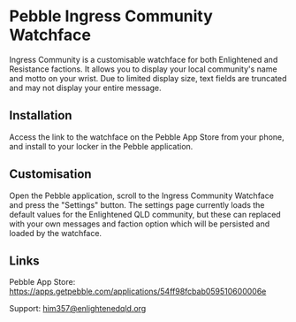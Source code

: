 # Pebble Ingress Community Watchface
Ingress Community is a customisable watchface for both Enlightened and Resistance factions. It allows you to display your local community's name and motto on your wrist.  Due to limited display size, text fields are truncated and may not display your entire message.

Installation
----------------
Access the link to the watchface on the Pebble App Store from your phone, and install to your locker in the Pebble application.

Customisation
----------------
Open the Pebble application, scroll to the Ingress Community Watchface and press the "Settings" button. The settings page currently loads the default values for the Enlightened QLD community, but these can replaced with your own messages and faction option which will be persisted and loaded by the watchface.

Links
----------------
Pebble App Store: https://apps.getpebble.com/applications/54ff98fcbab059510600006e

Support: him357@enlightenedqld.org

